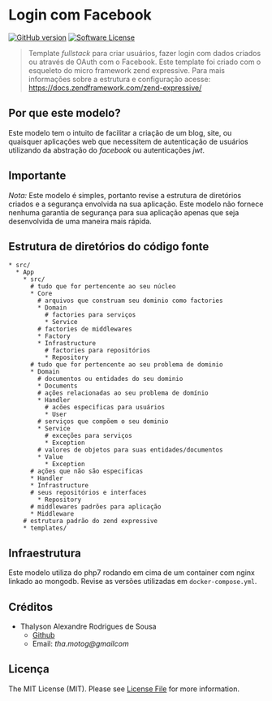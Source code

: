 # Login com Facebook

[![GitHub version](https://badge.fury.io/gh/thalysonrodrigues%2Flogin-facebook.svg)](https://badge.fury.io/gh/thalysonrodrigues%2Flogin-facebook)
[![Software License](https://img.shields.io/apm/l/vim-mode.svg)](https://github.com/thalysonrodrigues/login-facebook/blob/master/LICENSE)

> Template *fullstack* para criar usuários, fazer login com dados criados ou através de OAuth com o Facebook. Este template foi criado com o esqueleto do micro framework zend expressive. Para mais informações sobre a estrutura e configuração acesse: https://docs.zendframework.com/zend-expressive/

## Por que este modelo?

Este modelo tem o intuito de facilitar a criação de um blog, site, ou quaisquer aplicações web que necessitem de autenticação de usuários utilizando da abstração do *facebook* ou autenticações *jwt*.

## Importante

*Nota:* Este modelo é simples, portanto revise a estrutura de diretórios criados e a segurança envolvida na sua aplicação. Este modelo não fornece nenhuma garantia de segurança para sua aplicação apenas que seja desenvolvida de uma maneira mais rápida.

## Estrutura de diretórios do código fonte

```
* src/
  * App
    * src/
      # tudo que for pertencente ao seu núcleo
      * Core
        # arquivos que construam seu dominio como factories
        * Domain
          # factories para serviços
          * Service
        # factories de middlewares  
        * Factory
        * Infrastructure
          # factories para repositórios
          * Repository
      # tudo que for pertencente ao seu problema de dominio
      * Domain
        # documentos ou entidades do seu dominio
        * Documents
        # ações relacionadas ao seu problema de domínio
        * Handler
          # acões especificas para usuários
          * User
        # serviços que compõem o seu dominio
        * Service
          # exceções para serviços
          * Exception
        # valores de objetos para suas entidades/documentos
        * Value
          * Exception
      # ações que não são especificas
      * Handler
      * Infrastructure
      # seus repositórios e interfaces
        * Repository
      # middlewares padrões para aplicação
      * Middleware
    # estrutura padrão do zend expressive
    * templates/
```

## Infraestrutura

Este modelo utiliza do php7 rodando em cima de um container com nginx linkado ao mongodb. Revise as versões utilizadas em `docker-compose.yml`.

## Créditos

* Thalyson Alexandre Rodrigues de Sousa
    - [Github](https://github.com/thalysonrodrigues)
    - Email: *tha.motog@gmailcom*

## Licença

The MIT License (MIT). Please see [License File](https://github.com/thalysonrodrigues/login-facebook/blob/master/LICENSE) for more information.